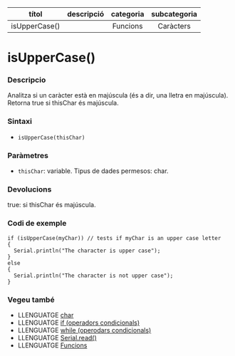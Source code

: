
| títol | descripció   | categoria  | subcategoria        |
| :---: | :----------: | :--------: | :-----------------: |
| isUpperCase() | | Funcions | Caràcters |

# isUpperCase()

### Descripcio

Analitza si un caràcter està en majúscula (és a dir, una lletra en majúscula). Retorna true si thisChar és majúscula.

### Sintaxi

*  `isUpperCase(thisChar)`

### Paràmetres

*  `thisChar`: variable. Tipus de dades permesos: char.

### Devolucions

true: si thisChar és majúscula.

### Codi de exemple

```
if (isUpperCase(myChar)) // tests if myChar is an upper case letter
{  
  Serial.println("The character is upper case");
}
else
{
  Serial.println("The character is not upper case");
}
```

### Vegeu també

*  LLENGUATGE [char](../../Variables/Tipus-dades/char.md)  
*  LLENGUATGE [if (operadors condicionals)](../../Estructura/Control/if.md)  
*  LLENGUATGE [while (operodars condicionals)](../../Estructura/Control/while.md)  
*  LLENGUATGE [Serial.read()](../Comunicacio/Serial/read().md)  
*  LLENGUATGE [Funcions](../Funcions.md)   
